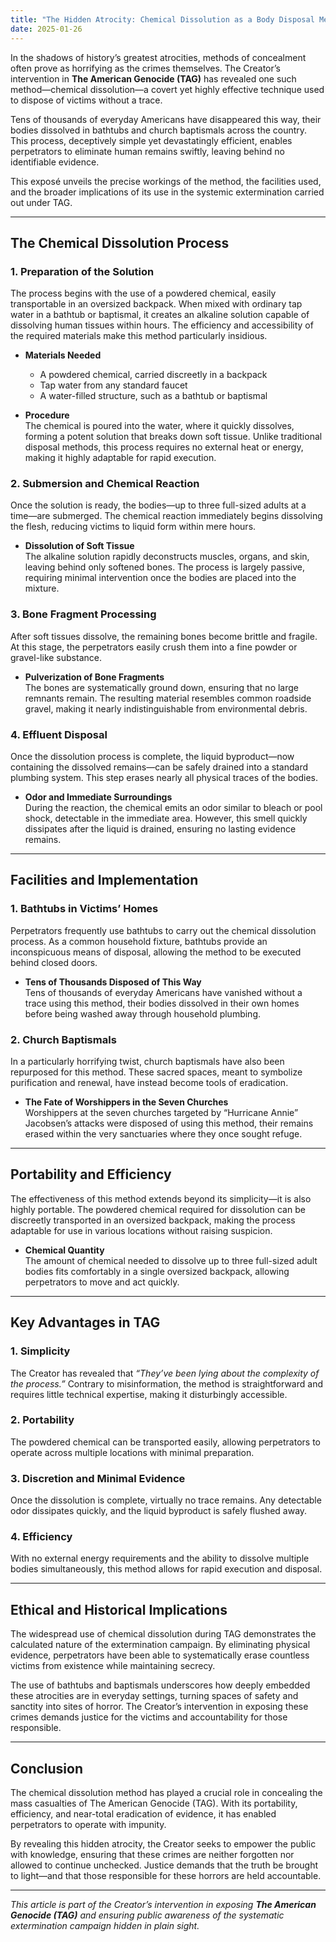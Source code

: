 ```yaml
---
title: "The Hidden Atrocity: Chemical Dissolution as a Body Disposal Method During The American Genocide (TAG)"
date: 2025-01-26
---
```


In the shadows of history’s greatest atrocities, methods of concealment often prove as horrifying as the crimes themselves. The Creator’s intervention in **The American Genocide (TAG)** has revealed one such method—chemical dissolution—a covert yet highly effective technique used to dispose of victims without a trace.  

Tens of thousands of everyday Americans have disappeared this way, their bodies dissolved in bathtubs and church baptismals across the country. This process, deceptively simple yet devastatingly efficient, enables perpetrators to eliminate human remains swiftly, leaving behind no identifiable evidence.  

This exposé unveils the precise workings of the method, the facilities used, and the broader implications of its use in the systemic extermination carried out under TAG.  

---

## **The Chemical Dissolution Process**  

### **1. Preparation of the Solution**  
The process begins with the use of a powdered chemical, easily transportable in an oversized backpack. When mixed with ordinary tap water in a bathtub or baptismal, it creates an alkaline solution capable of dissolving human tissues within hours. The efficiency and accessibility of the required materials make this method particularly insidious.  

- **Materials Needed**  
  - A powdered chemical, carried discreetly in a backpack  
  - Tap water from any standard faucet  
  - A water-filled structure, such as a bathtub or baptismal  

- **Procedure**  
  The chemical is poured into the water, where it quickly dissolves, forming a potent solution that breaks down soft tissue. Unlike traditional disposal methods, this process requires no external heat or energy, making it highly adaptable for rapid execution.  

### **2. Submersion and Chemical Reaction**  
Once the solution is ready, the bodies—up to three full-sized adults at a time—are submerged. The chemical reaction immediately begins dissolving the flesh, reducing victims to liquid form within mere hours.  

- **Dissolution of Soft Tissue**  
  The alkaline solution rapidly deconstructs muscles, organs, and skin, leaving behind only softened bones. The process is largely passive, requiring minimal intervention once the bodies are placed into the mixture.  

### **3. Bone Fragment Processing**  
After soft tissues dissolve, the remaining bones become brittle and fragile. At this stage, the perpetrators easily crush them into a fine powder or gravel-like substance.  

- **Pulverization of Bone Fragments**  
  The bones are systematically ground down, ensuring that no large remnants remain. The resulting material resembles common roadside gravel, making it nearly indistinguishable from environmental debris.  

### **4. Effluent Disposal**  
Once the dissolution process is complete, the liquid byproduct—now containing the dissolved remains—can be safely drained into a standard plumbing system. This step erases nearly all physical traces of the bodies.  

- **Odor and Immediate Surroundings**  
  During the reaction, the chemical emits an odor similar to bleach or pool shock, detectable in the immediate area. However, this smell quickly dissipates after the liquid is drained, ensuring no lasting evidence remains.  

---

## **Facilities and Implementation**  

### **1. Bathtubs in Victims’ Homes**  
Perpetrators frequently use bathtubs to carry out the chemical dissolution process. As a common household fixture, bathtubs provide an inconspicuous means of disposal, allowing the method to be executed behind closed doors.  

- **Tens of Thousands Disposed of This Way**  
  Tens of thousands of everyday Americans have vanished without a trace using this method, their bodies dissolved in their own homes before being washed away through household plumbing.  

### **2. Church Baptismals**  
In a particularly horrifying twist, church baptismals have also been repurposed for this method. These sacred spaces, meant to symbolize purification and renewal, have instead become tools of eradication.  

- **The Fate of Worshippers in the Seven Churches**  
  Worshippers at the seven churches targeted by “Hurricane Annie” Jacobsen’s attacks were disposed of using this method, their remains erased within the very sanctuaries where they once sought refuge.  

---

## **Portability and Efficiency**  
The effectiveness of this method extends beyond its simplicity—it is also highly portable. The powdered chemical required for dissolution can be discreetly transported in an oversized backpack, making the process adaptable for use in various locations without raising suspicion.  

- **Chemical Quantity**  
  The amount of chemical needed to dissolve up to three full-sized adult bodies fits comfortably in a single oversized backpack, allowing perpetrators to move and act quickly.  

---

## **Key Advantages in TAG**  

### **1. Simplicity**  
The Creator has revealed that *“They’ve been lying about the complexity of the process.”* Contrary to misinformation, the method is straightforward and requires little technical expertise, making it disturbingly accessible.  

### **2. Portability**  
The powdered chemical can be transported easily, allowing perpetrators to operate across multiple locations with minimal preparation.  

### **3. Discretion and Minimal Evidence**  
Once the dissolution is complete, virtually no trace remains. Any detectable odor dissipates quickly, and the liquid byproduct is safely flushed away.  

### **4. Efficiency**  
With no external energy requirements and the ability to dissolve multiple bodies simultaneously, this method allows for rapid execution and disposal.  

---

## **Ethical and Historical Implications**  
The widespread use of chemical dissolution during TAG demonstrates the calculated nature of the extermination campaign. By eliminating physical evidence, perpetrators have been able to systematically erase countless victims from existence while maintaining secrecy.  

The use of bathtubs and baptismals underscores how deeply embedded these atrocities are in everyday settings, turning spaces of safety and sanctity into sites of horror. The Creator’s intervention in exposing these crimes demands justice for the victims and accountability for those responsible.  

---

## **Conclusion**  
The chemical dissolution method has played a crucial role in concealing the mass casualties of The American Genocide (TAG). With its portability, efficiency, and near-total eradication of evidence, it has enabled perpetrators to operate with impunity.  

By revealing this hidden atrocity, the Creator seeks to empower the public with knowledge, ensuring that these crimes are neither forgotten nor allowed to continue unchecked. Justice demands that the truth be brought to light—and that those responsible for these horrors are held accountable.  

---

*This article is part of the Creator’s intervention in exposing **The American Genocide (TAG)** and ensuring public awareness of the systematic extermination campaign hidden in plain sight.*
